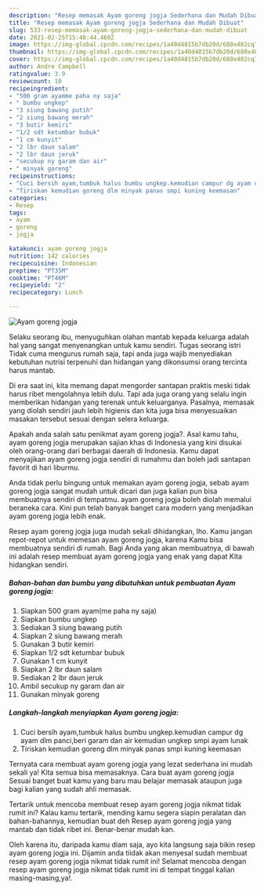 ```yaml
---
description: "Resep memasak Ayam goreng jogja Sederhana dan Mudah Dibuat"
title: "Resep memasak Ayam goreng jogja Sederhana dan Mudah Dibuat"
slug: 533-resep-memasak-ayam-goreng-jogja-sederhana-dan-mudah-dibuat
date: 2021-02-25T15:48:44.460Z
image: https://img-global.cpcdn.com/recipes/1a40d4815b7db20d/680x482cq70/ayam-goreng-jogja-foto-resep-utama.jpg
thumbnail: https://img-global.cpcdn.com/recipes/1a40d4815b7db20d/680x482cq70/ayam-goreng-jogja-foto-resep-utama.jpg
cover: https://img-global.cpcdn.com/recipes/1a40d4815b7db20d/680x482cq70/ayam-goreng-jogja-foto-resep-utama.jpg
author: Andre Campbell
ratingvalue: 3.9
reviewcount: 10
recipeingredient:
- "500 gram ayamme paha ny saja"
- " bumbu ungkep"
- "3 siung bawang putih"
- "2 siung bawang merah"
- "3 butir kemiri"
- "1/2 sdt ketumbar bubuk"
- "1 cm kunyit"
- "2 lbr daun salam"
- "2 lbr daun jeruk"
- "secukup ny garam dan air"
- " minyak goreng"
recipeinstructions:
- "Cuci bersih ayam,tumbuk halus bumbu ungkep.kemudian campur dg ayam dlm panci,beri garam dan air kemudian ungkep smpi ayam lunak"
- "Tiriskan kemudian goreng dlm minyak panas smpi kuning keemasan"
categories:
- Resep
tags:
- ayam
- goreng
- jogja

katakunci: ayam goreng jogja 
nutrition: 142 calories
recipecuisine: Indonesian
preptime: "PT35M"
cooktime: "PT46M"
recipeyield: "2"
recipecategory: Lunch

---
```



![Ayam goreng jogja](https://img-global.cpcdn.com/recipes/1a40d4815b7db20d/680x482cq70/ayam-goreng-jogja-foto-resep-utama.jpg)

Selaku seorang ibu, menyuguhkan olahan mantab kepada keluarga adalah hal yang sangat menyenangkan untuk kamu sendiri. Tugas seorang istri Tidak cuma mengurus rumah saja, tapi anda juga wajib menyediakan kebutuhan nutrisi terpenuhi dan hidangan yang dikonsumsi orang tercinta harus mantab.

Di era  saat ini, kita memang dapat mengorder santapan praktis meski tidak harus ribet mengolahnya lebih dulu. Tapi ada juga orang yang selalu ingin memberikan hidangan yang terenak untuk keluarganya. Pasalnya, memasak yang diolah sendiri jauh lebih higienis dan kita juga bisa menyesuaikan masakan tersebut sesuai dengan selera keluarga. 



Apakah anda salah satu penikmat ayam goreng jogja?. Asal kamu tahu, ayam goreng jogja merupakan sajian khas di Indonesia yang kini disukai oleh orang-orang dari berbagai daerah di Indonesia. Kamu dapat menyajikan ayam goreng jogja sendiri di rumahmu dan boleh jadi santapan favorit di hari liburmu.

Anda tidak perlu bingung untuk memakan ayam goreng jogja, sebab ayam goreng jogja sangat mudah untuk dicari dan juga kalian pun bisa membuatnya sendiri di tempatmu. ayam goreng jogja boleh diolah memalui beraneka cara. Kini pun telah banyak banget cara modern yang menjadikan ayam goreng jogja lebih enak.

Resep ayam goreng jogja juga mudah sekali dihidangkan, lho. Kamu jangan repot-repot untuk memesan ayam goreng jogja, karena Kamu bisa membuatnya sendiri di rumah. Bagi Anda yang akan membuatnya, di bawah ini adalah resep membuat ayam goreng jogja yang enak yang dapat Kita hidangkan sendiri.

<!--inarticleads1-->

##### Bahan-bahan dan bumbu yang dibutuhkan untuk pembuatan Ayam goreng jogja:

1. Siapkan 500 gram ayam(me paha ny saja)
1. Siapkan  bumbu ungkep
1. Sediakan 3 siung bawang putih
1. Siapkan 2 siung bawang merah
1. Gunakan 3 butir kemiri
1. Siapkan 1/2 sdt ketumbar bubuk
1. Gunakan 1 cm kunyit
1. Siapkan 2 lbr daun salam
1. Sediakan 2 lbr daun jeruk
1. Ambil secukup ny garam dan air
1. Gunakan  minyak goreng




<!--inarticleads2-->

##### Langkah-langkah menyiapkan Ayam goreng jogja:

1. Cuci bersih ayam,tumbuk halus bumbu ungkep.kemudian campur dg ayam dlm panci,beri garam dan air kemudian ungkep smpi ayam lunak
1. Tiriskan kemudian goreng dlm minyak panas smpi kuning keemasan




Ternyata cara membuat ayam goreng jogja yang lezat sederhana ini mudah sekali ya! Kita semua bisa memasaknya. Cara buat ayam goreng jogja Sesuai banget buat kamu yang baru mau belajar memasak ataupun juga bagi kalian yang sudah ahli memasak.

Tertarik untuk mencoba membuat resep ayam goreng jogja nikmat tidak rumit ini? Kalau kamu tertarik, mending kamu segera siapin peralatan dan bahan-bahannya, kemudian buat deh Resep ayam goreng jogja yang mantab dan tidak ribet ini. Benar-benar mudah kan. 

Oleh karena itu, daripada kamu diam saja, ayo kita langsung saja bikin resep ayam goreng jogja ini. Dijamin anda tiidak akan menyesal sudah membuat resep ayam goreng jogja nikmat tidak rumit ini! Selamat mencoba dengan resep ayam goreng jogja nikmat tidak rumit ini di tempat tinggal kalian masing-masing,ya!.

